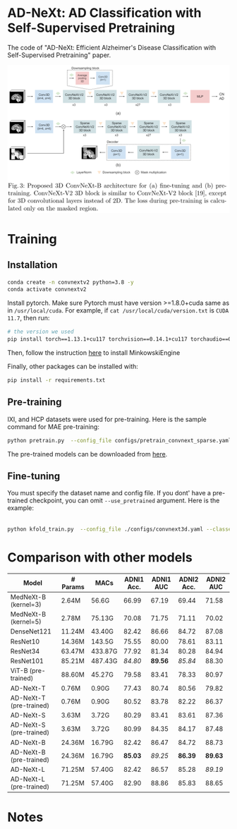 # AD-NeXt: AD Classification with Self-Supervised Pretraining

The code of "AD-NeXt: Efficient Alzheimer's Disease Classification with Self-Supervised Pretraining" paper.

![architecture](./assets/architecture.PNG)

# Training

## Installation

```bash
conda create -n convnextv2 python=3.8 -y
conda activate convnextv2
```

Install pytorch. Make sure Pytorch must have version >=1.8.0+cuda same as in `/usr/local/cuda`. For example, if `cat /usr/local/cuda/version.txt` is `CUDA 11.7`, then run:

```bash
# the version we used
pip install torch==1.13.1+cu117 torchvision==0.14.1+cu117 torchaudio==0.13.1 --extra-index-url https://download.pytorch.org/whl/cu117

```

Then, follow the instruction [here](./minkowski_install.md) to install MinkowskiEngine

Finally, other packages can be installed with:

```bash
pip install -r requirements.txt
```

## Pre-training

IXI, and HCP datasets were used for pre-training. Here is the sample command for MAE pre-training:

```bash
python pretrain.py  --config_file configs/pretrain_convnext_sparse.yaml  --savename convnext_sparse_pt_dim128_HCP_IXI_ --mode pretraining --datasets_to_use HCP IXI  --seed 42 --devices 0 --mask_ratio 0.6 --use_aug --size base --decoder_dim 128
```

The pre-trained models can be downloaded from [here](https://drive.google.com/drive/folders/1wnicwNFi3DXjgl5UryIbaDs0B1Ra4o6l?usp=sharing).

## Fine-tuning

You must specify the dataset name and config file. If you dont' have a pre-trained checkpoint, you can omit `--use_pretrained` argument. Here is the example:
```bash

python kfold_train.py  --config_file ./configs/convnext3d.yaml --classes_to_use CN AD  --savename convnext_sparse_dim128_HCP_IXI --dataset ADNI2 --devices 3 --epochs 150 --optimizer AdamW --lr 0.00001 --scheduler cosine --batch_size 4 --size base   --kernel_size 7 --downsampling avgpool3d  --drop_path 0.1  --use_pretrained  ./checkpoints/convnext_sparse_pt_dim128_HCP_IXI__pretraining_seed_42_599_254400.pth.tar
```

# Comparison with other models

| Model                  | # Params | MACs   | ADNI1 Acc. | ADNI1 AUC | ADNI2 Acc. | ADNI2 AUC |
|------------------------|---------|--------|------------|-----------|------------|-----------|
| MedNeXt-B (kernel=3)   | 2.64M   | 56.6G  | 66.99      | 67.19     | 69.44      | 71.58     |
| MedNeXt-B (kernel=5)   | 2.78M   | 75.13G | 70.08      | 71.75     | 71.11      | 70.02     |
| DenseNet121            | 11.24M  | 43.40G | 82.42      | 86.66     | 84.72      | 87.08     |
| ResNet10               | 14.36M  | 143.5G | 75.55      | 80.00     | 78.61      | 83.11     |
| ResNet34               | 63.47M  | 433.87G| 77.92      | 81.34     | 80.28      | 84.94     |
| ResNet101              | 85.21M  | 487.43G| _84.80_    | **89.56** | _85.84_    | 88.30     |
| ViT-B (pre-trained)    | 88.60M  | 45.27G | 79.58      | 83.41     | 78.33      | 80.97     |
| AD-NeXt-T             | 0.76M   | 0.90G  | 77.43      | 80.74     | 80.56      | 79.82     |
| AD-NeXt-T (pre-trained)| 0.76M   | 0.90G  | 80.52      | 83.78     | 82.22      | 86.37     |
| AD-NeXt-S              | 3.63M   | 3.72G  | 80.29      | 83.41     | 83.61      | 87.36     |
| AD-NeXt-S (pre-trained)| 3.63M   | 3.72G  | 80.99      | 84.35     | 84.17      | 87.48     |
| AD-NeXt-B              | 24.36M  | 16.79G | 82.42      | 86.47     | 84.72      | 88.73     |
| AD-NeXt-B (pre-trained)| 24.36M  | 16.79G | **85.03**  | _89.25_   | **86.39**  | **89.63** |
| AD-NeXt-L              | 71.25M  | 57.40G | 82.42      | 86.57     | 85.28      | _89.19_   |
| AD-NeXt-L (pre-trained)| 71.25M  | 57.40G | 82.90      | 88.86     | 85.83      | 88.65     |


# Notes
